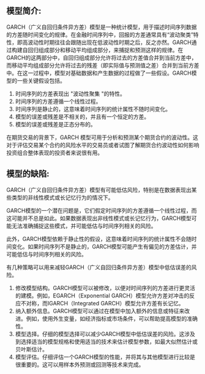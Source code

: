 

## 模型简介:

GARCH（广义自回归条件异方差）模型是一种统计模型，用于描述时间序列数据的方差随时间变化的规律。在金融时间序列中，回报的方差通常具有“波动聚类”特性，即高波动性时期往往会跟随出现在低波动性时期之后，反之亦然。GARCH通过构建自回归组成部分和移动平均组成部分，来捕捉和预测这样的规律。在GARCH的这两部分中，自回归组成部分允许将过去的方差值合并到当前方差中，而移动平均组成部分允许将过去的残差（即实际值与预测值之差）合并到当前方差中。在这一过程中，模型对基础数据和产生数据的过程做了一些假设。GARCH模型的一些关键假设包括。

1. 时间序列的方差表现出 "波动性聚集 "的特性。
2. 时间序列的方差遵循一个线性过程。
3. 时间序列是静止的，这意味着时间序列的统计属性不随时间变化。
4. 模型的误差或残差是不相关的，并且有一个恒定的方差。
5. 模型的误差或残差是正态分布的。

在期货交易的背景下，GARCH 模型可用于分析和预测某个期货合约的波动性。这对于评估交易某个合约的风险水平的交易员或者试图了解期货合约波动性如何影响投资组合整体表现的投资者来说很有用。

## 模型的缺陷:

GARCH（广义自回归条件异方差）模型有可能低估风险，特别是在数据表现出某些类型的非线性模式或长记忆行为的情况下。

GARCH模型的一个潜在问题是，它们假定时间序列的方差遵循一个线性过程，而这可能并不总是如此。如果数据表现出非线性模式或长记忆行为，GARCH模型可能无法准确捕捉这些模式，并可能低估与时间序列相关的风险。

此外，GARCH模型依赖于静止性的假设，这意味着时间序列的统计属性不会随时间变化。如果时间序列不是静止的，GARCH模型可能产生有偏见的方差估计，并可能低估与时间序列相关的风险。

有几种策略可以用来减轻GARCH（广义自回归条件异方差）模型中低估误差的风险。

1. 修改模型结构。GARCH模型可以被修改，以便对时间序列的方差进行更灵活的建模。例如，EGARCH（Exponential GARCH）模型允许方差对冲击的反应不对称，而IGARCH（Integrated GARCH）模型允许方差有长记忆。
2. 纳入额外信息。GARCH模型可以通过在模型中加入额外的信息或特征来改进。例如，使用外生变量，如经济指标或市场条件，可以帮助提高模型的准确性。
3. 模型选择。仔细的模型选择可以减少GARCH模型中低估误差的风险。这涉及到选择适当的模型规格和使用适当的技术来估计模型参数，如最大似然估计或贝叶斯估计。
4. 模型评估。仔细评估一个GARCH模型的性能，并将其与其他模型进行比较是很重要的。这可以用样本外预测或回测等技术来完成。
